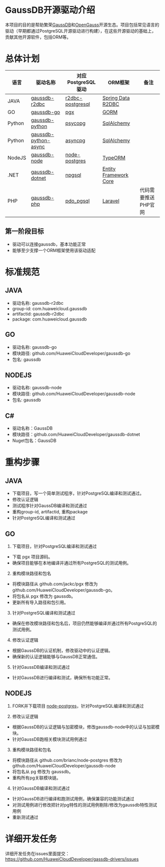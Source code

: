 # GaussDB开源驱动介绍
本项目的目的是帮助繁荣[GaussDB](https://www.huaweicloud.com/product/gaussdb.html)和[OpenGauss](https://opengauss.org/zh/)开源生态。项目包括常见语言的驱动（早期都通过PostgreSQL开源驱动进行构建），在这些开源驱动的基础上，贡献其他开源软件，包括ORM等。

# 总体计划

|语言| 驱动名称                                                                                 | 对应PostgreSQL驱动                                                 | ORM框架                                                  |备注|
|----|--------------------------------------------------------------------------------------|----------------------------------------------------------------|--------------------------------------------------------|----|
|JAVA| [gaussdb-r2dbc](https://github.com/HuaweiCloudDeveloper/gaussdb-r2dbc)                  | [r2dbc-postgresql](https://github.com/pgjdbc/r2dbc-postgresql) | [Spring Data R2DBC](https://github.com/spring-projects/spring-data-relational/)                                  ||
|GO| [gaussdb-go](https://github.com/HuaweiCloudDeveloper/gaussdb-go)                     | [pgx](https://github.com/jackc/pgx)                            | [GORM](https://github.com/go-gorm/gorm)                ||
|Python| [gaussdb-python](https://github.com/HuaweiCloudDeveloper/gaussdb-python)             | [psycopg](https://github.com/psycopg/psycopg)                  | [SqlAlchemy](https://github.com/sqlalchemy/sqlalchemy) ||
|Python| [gaussdb-python-async](https://github.com/HuaweiCloudDeveloper/gaussdb-python-async) | [asyncpg](https://github.com/MagicStack/asyncpg)               | [SqlAlchemy](https://github.com/sqlalchemy/sqlalchemy) ||
|NodeJS| [gaussdb-node](https://github.com/HuaweiCloudDeveloper/gaussdb-node)                 | [node-postgres](https://github.com/brianc/node-postgres)       | [TypeORM](https://github.com/typeorm/typeorm)          ||
|.NET| [gaussdb-dotnet](https://github.com/HuaweiCloudDeveloper/gaussdb-dotnet)               | [npgsql](https://github.com/npgsql/npgsql)                     | [Entity Framework Core](https://github.com/HuaweiCloudDeveloper/gaussdb-dotnet-efcore)      ||
|PHP| [gaussdb-php](https://github.com/HuaweiCloudDeveloper/gaussdb-php)               | [pdo_pgsql](https://github.com/php/php-src/tree/master/ext/pdo_pgsql)                     | [Laravel](https://github.com/laravel/laravel)      |代码需要推送PHP官网|

## 第一阶段目标
* 驱动可以连接gaussdb，基本功能正常
* 能够至少支撑一个ORM框架使用该驱动适配

# 标准规范

## JAVA

* 驱动名称: gaussdb-r2dbc
* group-id: com.huaweicloud.gaussdb
* artifactid: gaussdb-r2dbc
* package: com.huaweicloud.gaussdb

## GO

* 驱动名称: gaussdb-go
* 模块路径: github.com/HuaweiCloudDeveloper/gaussdb-go
* 包名: gaussdb

## NODEJS

* 驱动名称: gaussdb-node
* 模块路径: github.com/HuaweiCloudDeveloper/gaussdb-node
* 包名: gaussdb

## C#

- 驱动名称：GaussDB
- 模块路径：github.com/HuaweiCloudDeveloper/gaussdb-dotnet
- Nuget包名：GaussDB

# 重构步骤

## JAVA

* 下载项目，写一个简单测试程序，针对PostgreSQL编译和测试通过。
* 修改认证逻辑
* 测试程序针对GaussDB编译和测试通过
* 重构group-id, artifactid, 重构package
* 针对PostgreSQL编译和测试通过


## GO

1. 下载项目，针对PostgreSQL编译和测试通过
  * 下载 pgx 项目源码。
  * 确保项目能够在本地编译并通过所有PostgreSQL的测试用例。

2. 重构模块路径和包名
  * 将模块路径从 github.com/jackc/pgx 修改为 github.com/HuaweiCloudDeveloper/gaussdb-go。
  * 将包名从 pgx 修改为 gaussdb。
  * 更新所有导入路径和包引用。

3. 针对PostgreSQL编译和测试通过
  * 确保在修改模块路径和包名后，项目仍然能够编译并通过所有PostgreSQL的测试用例。

4. 修改认证逻辑
  * 根据GaussDB的认证机制，修改驱动中的认证逻辑。
  * 确保新的认证逻辑能够与GaussDB正常通信。

5. 针对GaussDB编译和测试通过
  * 针对GaussDB进行编译和测试，确保所有功能正常。

  ## NODEJS

1. FORK并下载项目 [node-postgres](https://github.com/brianc/node-postgres)，针对PostgreSQL编译和测试通过

2. 修改认证逻辑
  * 根据GaussDB的认证逻辑与加密模块，修改gaussdb-node中的认证与加密模块。
  * 针对GaussDB跑相关模块测试用例通过

3. 重构模块路径和包名
  * 将模块路径从 github.com/brianc/node-postgres 修改为 github.com/HuaweiCloudDeveloper/gaussdb-node
  * 将包名从 pg 修改为 gaussdb。
  * 重构所有pg关联模块链。

4. 针对GaussDB编译和测试通过
  * 针对GaussDB进行编译和跑测试用例，确保兼容的功能测试通过
  * 对测试用例进行修改把针对pg特性的测试用例剔除/修改为gaussdb特性测试用例
  * 重新测试通过


# 详细开发任务

详细开发任务在issues里面提交： https://github.com/HuaweiCloudDeveloper/gassdb-drivers/issues 

